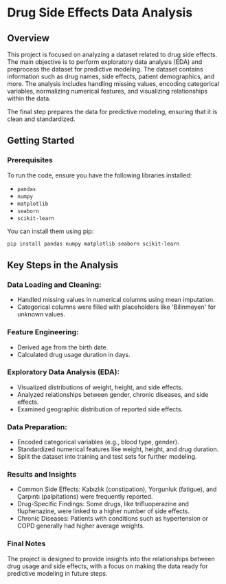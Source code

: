 # Drug Side Effects Data Analysis

## Overview
This project is focused on analyzing a dataset related to drug side effects. The main objective is to perform exploratory data analysis (EDA) and preprocess the dataset for predictive modeling. The dataset contains information such as drug names, side effects, patient demographics, and more. The analysis includes handling missing values, encoding categorical variables, normalizing numerical features, and visualizing relationships within the data.

The final step prepares the data for predictive modeling, ensuring that it is clean and standardized.


## Getting Started
### Prerequisites
To run the code, ensure you have the following libraries installed:
- `pandas`
- `numpy`
- `matplotlib`
- `seaborn`
- `scikit-learn`

You can install them using pip:
```bash
pip install pandas numpy matplotlib seaborn scikit-learn
```

## Key Steps in the Analysis
### Data Loading and Cleaning:

- Handled missing values in numerical columns using mean imputation.
- Categorical columns were filled with placeholders like 'Bilinmeyen' for unknown values.

### Feature Engineering:
- Derived age from the birth date.
- Calculated drug usage duration in days.

### Exploratory Data Analysis (EDA):
- Visualized distributions of weight, height, and side effects.
- Analyzed relationships between gender, chronic diseases, and side effects.
- Examined geographic distribution of reported side effects.

### Data Preparation:

- Encoded categorical variables (e.g., blood type, gender).
- Standardized numerical features like weight, height, and drug duration.
- Split the dataset into training and test sets for further modeling.

### Results and Insights

- Common Side Effects: Kabızlık (constipation), Yorgunluk (fatigue), and Çarpıntı (palpitations) were frequently reported.
- Drug-Specific Findings: Some drugs, like trifluoperazine and fluphenazine, were linked to a higher number of side effects.
- Chronic Diseases: Patients with conditions such as hypertension or COPD generally had higher average weights.

### Final Notes

The project is designed to provide insights into the relationships between drug usage and side effects, with a focus on making the data ready for predictive modeling in future steps.
